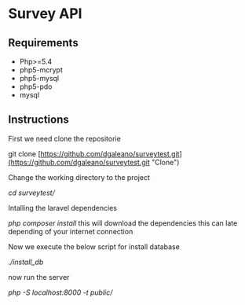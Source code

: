 # Survey API

## Requirements
* Php>=5.4
* php5-mcrypt
* php5-mysql
* php5-pdo
* mysql

## Instructions

First we need clone the repositorie

git clone [https://github.com/dgaleano/surveytest.git](https://github.com/dgaleano/surveytest.git "Clone")

Change the working directory to the project

_cd surveytest/_

Intalling the laravel dependencies

_php composer install_ this will download the dependencies this can late depending of your internet connection

Now we execute the below script for install database

_./install_db_

now run the server

_php -S localhost:8000 -t public/_

    